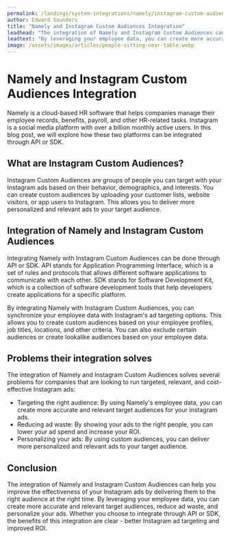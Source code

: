 ```yaml
---
permalink: /landings/system-integrations/namely/instagram-custom-audiences
author: Edward Saunders
title: "Namely and Instagram Custom Audiences Integration"
leadhead: "The integration of Namely and Instagram Custom Audiences can help you improve the effectiveness of your Instagram ads by delivering them to the right audience at the right time"
leadtext: "By leveraging your employee data, you can create more accurate and relevant target audiences, reduce ad waste, and personalize your ads. Whether you choose to integrate through API or SDK, the benefits of this integration are clear - better Instagram ad targeting and improved ROI."
image: /assets/images/articles/people-sitting-near-table.webp
---
```

<div class="arttext">	<h1>Namely and Instagram Custom Audiences Integration</h1>
	<p>Namely is a cloud-based HR software that helps companies manage their employee records, benefits, payroll, and other HR-related tasks. Instagram is a social media platform with over a billion monthly active users. In this blog post, we will explore how these two platforms can be integrated through API or SDK.</p>
	<h2>What are Instagram Custom Audiences?</h2>
	<p>Instagram Custom Audiences are groups of people you can target with your Instagram ads based on their behavior, demographics, and interests. You can create custom audiences by uploading your customer lists, website visitors, or app users to Instagram. This allows you to deliver more personalized and relevant ads to your target audience.</p>
	<h2>Integration of Namely and Instagram Custom Audiences</h2>
	<p>Integrating Namely with Instagram Custom Audiences can be done through API or SDK. API stands for Application Programming Interface, which is a set of rules and protocols that allows different software applications to communicate with each other. SDK stands for Software Development Kit, which is a collection of software development tools that help developers create applications for a specific platform.</p>
	<p>By integrating Namely with Instagram Custom Audiences, you can synchronize your employee data with Instagram's ad targeting options. This allows you to create custom audiences based on your employee profiles, job titles, locations, and other criteria. You can also exclude certain audiences or create lookalike audiences based on your employee data.</p>
	<h2>Problems their integration solves</h2>
	<p>The integration of Namely and Instagram Custom Audiences solves several problems for companies that are looking to run targeted, relevant, and cost-effective Instagram ads:</p>
	<ul>
		<li>Targeting the right audience: By using Namely's employee data, you can create more accurate and relevant target audiences for your Instagram ads.</li>
		<li>Reducing ad waste: By showing your ads to the right people, you can lower your ad spend and increase your ROI.</li>
		<li>Personalizing your ads: By using custom audiences, you can deliver more personalized and relevant ads to your target audience.</li>
	</ul>
	<h2>Conclusion</h2>
	<p>The integration of Namely and Instagram Custom Audiences can help you improve the effectiveness of your Instagram ads by delivering them to the right audience at the right time. By leveraging your employee data, you can create more accurate and relevant target audiences, reduce ad waste, and personalize your ads. Whether you choose to integrate through API or SDK, the benefits of this integration are clear - better Instagram ad targeting and improved ROI.</p>
</div>